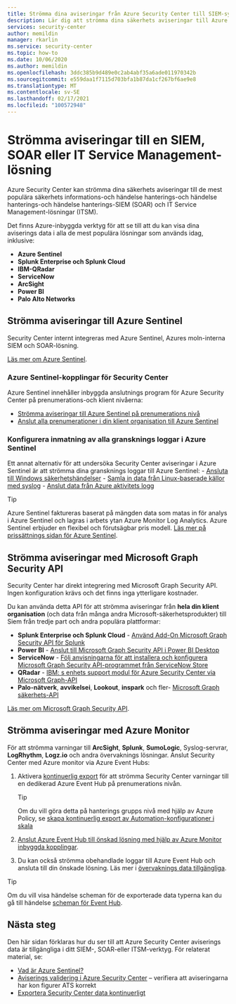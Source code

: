 ```yaml
---
title: Strömma dina aviseringar från Azure Security Center till SIEM-system (Security information and Event Management) och andra övervaknings lösningar
description: Lär dig att strömma dina säkerhets aviseringar till Azure Sentinel, Siem, SOAR eller ITSM-lösningar
services: security-center
author: memildin
manager: rkarlin
ms.service: security-center
ms.topic: how-to
ms.date: 10/06/2020
ms.author: memildin
ms.openlocfilehash: 3ddc385b9d489e0c2ab4abf35a6ade011970342b
ms.sourcegitcommit: e559daa1f7115d703bfa1b87da1cf267bf6ae9e8
ms.translationtype: MT
ms.contentlocale: sv-SE
ms.lasthandoff: 02/17/2021
ms.locfileid: "100572948"
---
```

# <a name="stream-alerts-to-a-siem-soar-or-it-service-management-solution"></a>Strömma aviseringar till en SIEM, SOAR eller IT Service Management-lösning

Azure Security Center kan strömma dina säkerhets aviseringar till de mest populära säkerhets informations-och händelse hanterings-och händelse hanterings-och händelse hanterings-SIEM (SOAR) och IT Service Management-lösningar (ITSM).

Det finns Azure-inbyggda verktyg för att se till att du kan visa dina aviserings data i alla de mest populära lösningar som används idag, inklusive:

- **Azure Sentinel**
- **Splunk Enterprise och Splunk Cloud**
- **IBM-QRadar**
- **ServiceNow**
- **ArcSight**
- **Power BI**
- **Palo Alto Networks**

## <a name="stream-alerts-to-azure-sentinel"></a>Strömma aviseringar till Azure Sentinel 

Security Center internt integreras med Azure Sentinel, Azures moln-interna SIEM och SOAR-lösning. 

[Läs mer om Azure Sentinel](../sentinel/overview.md).

### <a name="azure-sentinels-connectors-for-security-center"></a>Azure Sentinel-kopplingar för Security Center

Azure Sentinel innehåller inbyggda anslutnings program för Azure Security Center på prenumerations-och klient nivåerna:

- [Strömma aviseringar till Azure Sentinel på prenumerations nivå](../sentinel/connect-azure-security-center.md)
- [Anslut alla prenumerationer i din klient organisation till Azure Sentinel](https://techcommunity.microsoft.com/t5/azure-sentinel/azure-security-center-auto-connect-to-sentinel/ba-p/1387539) 

### <a name="configure-ingestion-of-all-audit-logs-into-azure-sentinel"></a>Konfigurera inmatning av alla gransknings loggar i Azure Sentinel 

Ett annat alternativ för att undersöka Security Center aviseringar i Azure Sentinel är att strömma dina gransknings loggar till Azure Sentinel:
    - [Ansluta till Windows säkerhetshändelser](../sentinel/connect-windows-security-events.md)
    - [Samla in data från Linux-baserade källor med syslog](../sentinel/connect-syslog.md)
    - [Anslut data från Azure aktivitets logg](../sentinel/connect-azure-activity.md)

> [!TIP]
> Azure Sentinel faktureras baserat på mängden data som matas in för analys i Azure Sentinel och lagras i arbets ytan Azure Monitor Log Analytics. Azure Sentinel erbjuder en flexibel och förutsägbar pris modell. [Läs mer på prissättnings sidan för Azure Sentinel](https://azure.microsoft.com/pricing/details/azure-sentinel/).


## <a name="stream-alerts-with-microsoft-graph-security-api"></a>Strömma aviseringar med Microsoft Graph Security API

Security Center har direkt integrering med Microsoft Graph Security API. Ingen konfiguration krävs och det finns inga ytterligare kostnader. 

Du kan använda detta API för att strömma aviseringar från **hela din klient organisation** (och data från många andra Microsoft-säkerhetsprodukter) till Siem från tredje part och andra populära plattformar:

- **Splunk Enterprise och Splunk Cloud**  -  [Använd Add-On Microsoft Graph Security API för Splunk](https://splunkbase.splunk.com/app/4564/) 
- **Power BI**  -  [Anslut till Microsoft Graph Security API i Power BI Desktop](/power-bi/connect-data/desktop-connect-graph-security)
- **ServiceNow**  -  [Följ anvisningarna för att installera och konfigurera Microsoft Graph Security API-programmet från ServiceNow Store](https://docs.servicenow.com/bundle/orlando-security-management/page/product/secops-integration-sir/secops-integration-ms-graph/task/ms-graph-install.html)
- **QRadar**  -  [IBM: s enhets support modul för Azure Security Center via Microsoft Graph-API](https://www.ibm.com/support/knowledgecenter/SS42VS_DSM/com.ibm.dsm.doc/c_dsm_guide_ms_azure_security_center_overview.html) 
- **Palo-nätverk**, **avvikelsei**, **Lookout**, **inspark** och fler- [Microsoft Graph säkerhets-API](https://www.microsoft.com/security/business/graph-security-api#office-MultiFeatureCarousel-09jr2ji)

[Läs mer om Microsoft Graph Security API](https://www.microsoft.com/security/business/graph-security-api).


## <a name="stream-alerts-with-azure-monitor"></a>Strömma aviseringar med Azure Monitor 

För att strömma varningar till **ArcSight**, **Splunk**, **SumoLogic**, Syslog-servrar, **LogRhythm**, **Logz.io** och andra övervaknings lösningar. Anslut Security Center med Azure monitor via Azure Event Hubs:

1. Aktivera [kontinuerlig export](continuous-export.md) för att strömma Security Center varningar till en dedikerad Azure Event Hub på prenumerations nivån. 
    > [!TIP]
    > Om du vill göra detta på hanterings grupps nivå med hjälp av Azure Policy, se [skapa kontinuerlig export av Automation-konfigurationer i skala](continuous-export.md?tabs=azure-policy#configure-continuous-export-at-scale-using-the-supplied-policies)

1. [Anslut Azure Event Hub till önskad lösning med hjälp av Azure Monitor inbyggda kopplingar](../azure-monitor/essentials/stream-monitoring-data-event-hubs.md#partner-tools-with-azure-monitor-integration).

1. Du kan också strömma obehandlade loggar till Azure Event Hub och ansluta till din önskade lösning. Läs mer i [övervaknings data tillgängliga](../azure-monitor/essentials/stream-monitoring-data-event-hubs.md#monitoring-data-available).

> [!TIP]
> Om du vill visa händelse scheman för de exporterade data typerna kan du gå till händelse [scheman för Event Hub](https://aka.ms/ASCAutomationSchemas).


## <a name="next-steps"></a>Nästa steg

Den här sidan förklaras hur du ser till att Azure Security Center aviserings data är tillgängliga i ditt SIEM-, SOAR-eller ITSM-verktyg. För relaterat material, se:

- [Vad är Azure Sentinel?](../sentinel/overview.md)
- [Aviserings validering i Azure Security Center](security-center-alert-validation.md) – verifiera att aviseringarna har kon figurer ATS korrekt
- [Exportera Security Center data kontinuerligt](continuous-export.md)